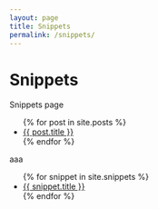 ```yaml
---
layout: page
title: Snippets
permalink: /snippets/
---
```


# Snippets

Snippets page

<ul>
  {% for post in site.posts %}
    <li>
      <a href="{{ post.url }}">{{ post.title }}</a>
    </li>
  {% endfor %}
</ul>

aaa

<ul>
  {% for snippet in site.snippets %}
    <li>
      <a href="{{ snippet.url }}">{{ snippet.title }}</a>
    </li>
  {% endfor %}
</ul>